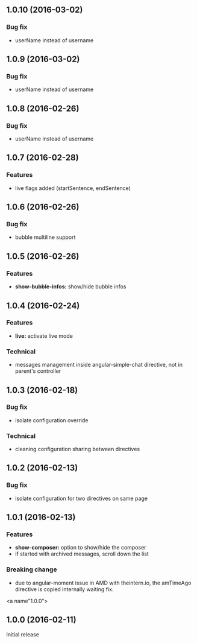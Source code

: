 <a name="1.0.10"></a>
## 1.0.10 (2016-03-02)

### Bug fix

* userName instead of username

<a name="1.0.9"></a>
## 1.0.9 (2016-03-02)

### Bug fix

* userName instead of username

<a name="1.0.8"></a>
## 1.0.8 (2016-02-26)

### Bug fix

* userName instead of username

<a name="1.0.7"></a>
## 1.0.7 (2016-02-28)

### Features

* live flags added (startSentence, endSentence)

<a name="1.0.6"></a>
## 1.0.6 (2016-02-26)

### Bug fix

* bubble multiline support

<a name="1.0.5"></a>
## 1.0.5 (2016-02-26)

### Features

* **show-bubble-infos:** show/hide bubble infos

<a name="1.0.4"></a>
## 1.0.4 (2016-02-24)

### Features

* **live:** activate live mode

### Technical

* messages management inside angular-simple-chat directive, not in parent's controller

<a name="1.0.3"></a>
## 1.0.3 (2016-02-18)

### Bug fix

* isolate configuration override

### Technical

* cleaning configuration sharing between directives

<a name="1.0.2"></a>
## 1.0.2 (2016-02-13)

### Bug fix

* isolate configuration for two directives on same page

<a name="1.0.1"></a>
## 1.0.1 (2016-02-13)

### Features

* **show-composer:** option to show/hide the composer
* if started with archived messages, scroll down the list

### Breaking change

* due to angular-moment issue in AMD with theintern.io, the amTimeAgo directive is copied internally waiting fix.

<a name"1.0.0"></a>
## 1.0.0 (2016-02-11)

Initial release